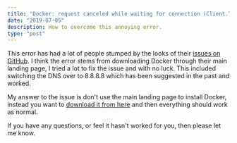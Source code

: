 ```yaml
---
title: "Docker: request canceled while waiting for connection (Client.Timeout exceeded while awaiting headers)"
date: "2019-07-05"
description: How to overcome this annoying error.
type: "post"
---
```


This error has had a lot of people stumped by the looks of their [issues on GitHub](https://github.com/docker/kitematic/issues). I think the error stems from downloading Docker through their main landing page, I tried a lot to fix the issue and with no luck. This included switching the DNS over to 8.8.8.8 which has been suggested in the past and worked.

My answer to the issue is don't use the main landing page to install Docker, instead you want to [download it from here](https://docs.docker.com/install/#supported-platforms) and then everything should work as normal.

If you have any questions, or feel it hasn't worked for you, then please let me know.
